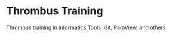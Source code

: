 Thrombus Training
=================

Thrombus training in informatics Tools: Git, ParaView, and others
